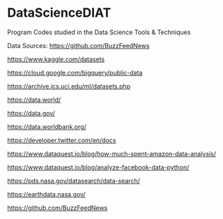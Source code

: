 # DataScienceDIAT
Program Codes studied in the Data Science Tools &amp; Techniques

Data Sources:
https://github.com/BuzzFeedNews

https://www.kaggle.com/datasets

https://cloud.google.com/bigquery/public-data

https://archive.ics.uci.edu/ml/datasets.php

https://data.world/

https://data.gov/

https://data.worldbank.org/

https://developer.twitter.com/en/docs

https://www.dataquest.io/blog/how-much-spent-amazon-data-analysis/

https://www.dataquest.io/blog/analyze-facebook-data-python/

https://pds.nasa.gov/datasearch/data-search/

https://earthdata.nasa.gov/

https://github.com/BuzzFeedNews
